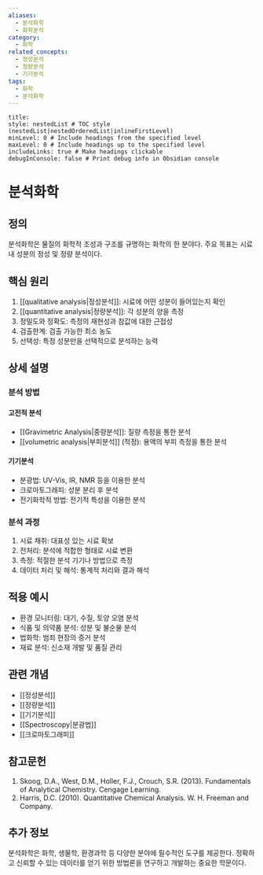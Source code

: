 ```yaml
---
aliases:
  - 분석화학
  - 화학분석
category:
  - 화학
related_concepts:
  - 정성분석
  - 정량분석
  - 기기분석
tags:
  - 화학
  - 분석화학
---
```


```table-of-contents
title: 
style: nestedList # TOC style (nestedList|nestedOrderedList|inlineFirstLevel)
minLevel: 0 # Include headings from the specified level
maxLevel: 0 # Include headings up to the specified level
includeLinks: true # Make headings clickable
debugInConsole: false # Print debug info in Obsidian console
```
# 분석화학

## 정의
분석화학은 물질의 화학적 조성과 구조를 규명하는 화학의 한 분야다. 주요 목표는 시료 내 성분의 정성 및 정량 분석이다.

## 핵심 원리
1. [[qualitative analysis|정성분석]]: 시료에 어떤 성분이 들어있는지 확인
2. [[quantitative analysis|정량분석]]: 각 성분의 양을 측정
3. 정밀도와 정확도: 측정의 재현성과 참값에 대한 근접성
4. 검출한계: 검출 가능한 최소 농도
5. 선택성: 특정 성분만을 선택적으로 분석하는 능력

## 상세 설명

### 분석 방법
#### 고전적 분석
   - [[Gravimetric Analysis|중량분석]]: 질량 측정을 통한 분석
   - [[volumetric analysis|부피분석]] (적정): 용액의 부피 측정을 통한 분석

#### 기기분석
   - 분광법: UV-Vis, IR, NMR 등을 이용한 분석
   - 크로마토그래피: 성분 분리 후 분석
   - 전기화학적 방법: 전기적 특성을 이용한 분석

### 분석 과정
1. 시료 채취: 대표성 있는 시료 확보
2. 전처리: 분석에 적합한 형태로 시료 변환
3. 측정: 적절한 분석 기기나 방법으로 측정
4. 데이터 처리 및 해석: 통계적 처리와 결과 해석

## 적용 예시
- 환경 모니터링: 대기, 수질, 토양 오염 분석
- 식품 및 의약품 분석: 성분 및 불순물 분석
- 법화학: 범죄 현장의 증거 분석
- 재료 분석: 신소재 개발 및 품질 관리


## 관련 개념
- [[정성분석]]
- [[정량분석]]
- [[기기분석]]
- [[Spectroscopy|분광법]]
- [[크로마토그래피]]

## 참고문헌
1. Skoog, D.A., West, D.M., Holler, F.J., Crouch, S.R. (2013). Fundamentals of Analytical Chemistry. Cengage Learning.
2. Harris, D.C. (2010). Quantitative Chemical Analysis. W. H. Freeman and Company.

## 추가 정보
분석화학은 화학, 생물학, 환경과학 등 다양한 분야에 필수적인 도구를 제공한다. 정확하고 신뢰할 수 있는 데이터를 얻기 위한 방법론을 연구하고 개발하는 중요한 학문이다.